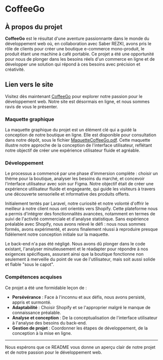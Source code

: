 # CoffeeGo

## À propos du projet

**CoffeeGo** est le résultat d'une aventure passionnante dans le monde du développement web où, en collaboration avec Saber REZKI, avons pris le rôle de clients pour créer une boutique e-commerce mono-produit, le produit étant une machine à café portable. Ce projet a été une opportunité pour nous de plonger dans les besoins réels d'un commerce en ligne et de développer une solution qui répond à ces besoins avec précision et créativité.

## Lien vers le site

Visitez dès maintenant [CoffeeGo](https://d6a549-2.myshopify.com/) pour explorer notre passion pour le développement web. Notre site est désormais en ligne, et nous sommes ravis de vous le présenter.

### Maquette graphique

La maquette graphique du projet est un élément clé qui a guidé la conception de notre boutique en ligne. Elle est disponible pour consultation dans notre dépôt, sous le fichier [MaquetteCoffeeGo.pdf](https://github.com/karimelkaid/CoffeeGo/blob/main/MaquetteCoffeeGo.pdf). Cette maquette illustre notre approche de la conception de l'interface utilisateur, reflétant notre objectif de créer une expérience utilisateur fluide et agréable.

### Développement

Le processus a commencé par une phase d'immersion complète : choisir un thème pour la boutique, analyser les besoins du marché, et concevoir l'interface utilisateur avec soin sur Figma. Notre objectif était de créer une expérience utilisateur fluide et engageante, qui guide les visiteurs à travers une découverte sensorielle et informative des produits offerts.

Initialement tentés par Laravel, notre curiosité et notre volonté d'offrir le meilleur à notre client nous ont orientés vers Shopify. Cette plateforme nous a permis d'intégrer des fonctionnalités avancées, notamment en termes de suivi de l'activité commerciale et d'analyse statistique. Sans expérience préalable avec Shopify, nous avons relevé le défi : nous nous sommes formés, avons expérimenté, et avons finalement réussi à reproduire presque fidèlement notre conception initiale sur la maquette.

Le back-end n'a pas été négligé. Nous avons dû plonger dans le code existant, l'analyser minutieusement et le réadapter pour répondre à nos exigences spécifiques, assurant ainsi que la boutique fonctionne non seulement à merveille du point de vue de l'utilisateur, mais soit aussi solide et fiable "sous le capot".

### Compétences acquises

Ce projet a été une formidable leçon de :

- **Persévérance** : Face à l'inconnu et aux défis, nous avons persisté, appris et surmonté.
- **Adaptabilité** : Choisir Shopify et se l'approprier malgré le manque de connaissance préalable.
- **Analyse et conception** : De la conceptualisation de l'interface utilisateur à l'analyse des besoins du back-end.
- **Gestion de projet** : Coordonner les étapes de développement, de la conception à la mise en ligne.

---

Nous espérons que ce README vous donne un aperçu clair de notre projet et de notre passion pour le développement web.

